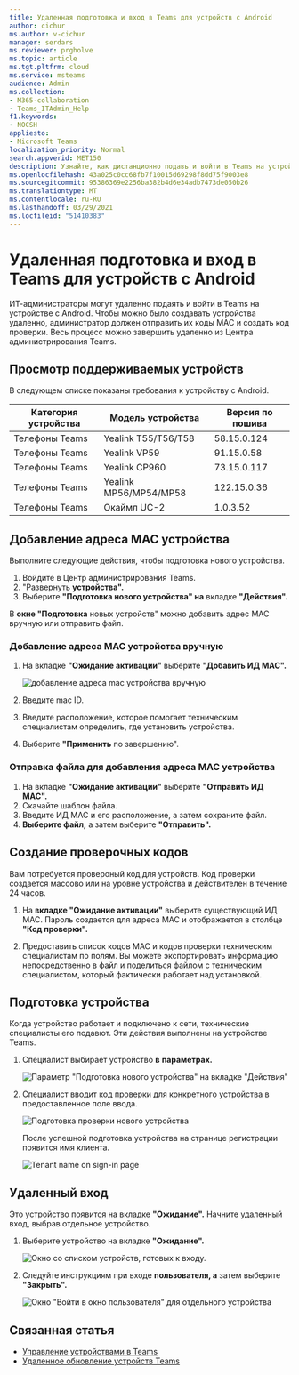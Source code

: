 ```yaml
---
title: Удаленная подготовка и вход в Teams для устройств с Android
author: cichur
ms.author: v-cichur
manager: serdars
ms.reviewer: prgholve
ms.topic: article
ms.tgt.pltfrm: cloud
ms.service: msteams
audience: Admin
ms.collection:
- M365-collaboration
- Teams_ITAdmin_Help
f1.keywords:
- NOCSH
appliesto:
- Microsoft Teams
localization_priority: Normal
search.appverid: MET150
description: Узнайте, как дистанционно подавь и войти в Teams на устройствах Android
ms.openlocfilehash: 43a025c0cc68fb7f10015d69298f8dd75f9003e8
ms.sourcegitcommit: 95386369e2256ba382b4d6e34adb7473de050b26
ms.translationtype: MT
ms.contentlocale: ru-RU
ms.lasthandoff: 03/29/2021
ms.locfileid: "51410383"
---
```

# <a name="remote-provisioning-and-sign-in-for-teams-android-devices"></a>Удаленная подготовка и вход в Teams для устройств с Android

ИТ-администраторы могут удаленно подаять и войти в Teams на устройстве с Android. Чтобы можно было создавать устройства удаленно, администратор должен отправить их коды MAC и создать код проверки. Весь процесс можно завершить удаленно из Центра администрирования Teams.

## <a name="review-the-supported-devices"></a>Просмотр поддерживаемых устройств

В следующем списке показаны требования к устройству с Android.

|Категория устройства|Модель устройства|Версия по пошива|
|-|-|-|
|Телефоны Teams|Yealink T55/T56/T58|58.15.0.124|
|Телефоны Teams|Yealink VP59|91.15.0.58|
|Телефоны Teams|Yealink CP960|73.15.0.117|
|Телефоны Teams|Yealink MP56/MP54/MP58|122.15.0.36|
|Телефоны Teams|Окаймл UC-2|1.0.3.52|

## <a name="add-a-device-mac-address"></a>Добавление адреса MAC устройства

Выполните следующие действия, чтобы подготовка нового устройства.

1. Войдите в Центр администрирования Teams.
2. "Развернуть **устройства".**
3. Выберите **"Подготовка нового устройства" на** вкладке **"Действия".**

В **окне "Подготовка** новых устройств" можно добавить адрес MAC вручную или отправить файл.

### <a name="manually-add-a-device-mac-address"></a>Добавление адреса MAC устройства вручную

1. На вкладке **"Ожидание активации"** выберите **"Добавить ИД MAC".**

   ![добавление адреса mac устройства вручную](../media/remote-provision-6.png)

1. Введите mac ID.
1. Введите расположение, которое помогает техническим специалистам определить, где установить устройства.
1. Выберите **"Применить** по завершению".

### <a name="upload-a-file-to-add-a-device-mac-address"></a>Отправка файла для добавления адреса MAC устройства

1. На вкладке **"Ожидание активации"** выберите **"Отправить ИД MAC".**
2. Скачайте шаблон файла.
3. Введите ИД MAC и его расположение, а затем сохраните файл.
4. **Выберите файл,** а затем выберите **"Отправить".**

## <a name="generate-a-verification-code"></a>Создание проверочных кодов

Вам потребуется провероный код для устройств. Код проверки создается массово или на уровне устройства и действителен в течение 24 часов.

1. На **вкладке "Ожидание активации"** выберите существующий ИД MAC.
   Пароль создается для адреса MAC и отображается в столбце **"Код проверки".**

2. Предоставить список кодов MAC и кодов проверки техническим специалистам по полям. Вы можете экспортировать информацию непосредственно в файл и поделиться файлом с техническим специалистом, который фактически работает над установкой.

## <a name="provision-the-device"></a>Подготовка устройства

Когда устройство работает и подключено к сети, технические специалисты его подавют. Эти действия выполнены на устройстве Teams.

1. Специалист выбирает устройство **в** **параметрах.**  

   ![Параметр "Подготовка нового устройства" на вкладке "Действия"](../media/provision-device1.png)
  
2. Специалист вводит код проверки для конкретного устройства в предоставленное поле ввода.

   ![Подготовка проверки нового устройства](../media/provision-device-verification1.png)

   После успешной подготовка устройства на странице регистрации появится имя клиента.

   ![Tenant name on sign-in page](../media/provision-code.png)

## <a name="sign-in-remotely"></a>Удаленный вход

Это устройство появится на вкладке **"Ожидание".** Начните удаленный вход, выбрав отдельное устройство.

1. Выберите устройство на вкладке **"Ожидание".**

   ![Окно со списком устройств, готовых к входу.](../media/remote-device1.png)

2. Следуйте инструкциям при входе **пользователя, а** затем выберите **"Закрыть".**

   ![Окно "Войти в окно пользователя" для отдельного устройства](../media/sign-in-user.png)

## <a name="related-article"></a>Связанная статья

- [Управление устройствами в Teams](device-management.md)
- [Удаленное обновление устройств Teams](remote-update.md)
